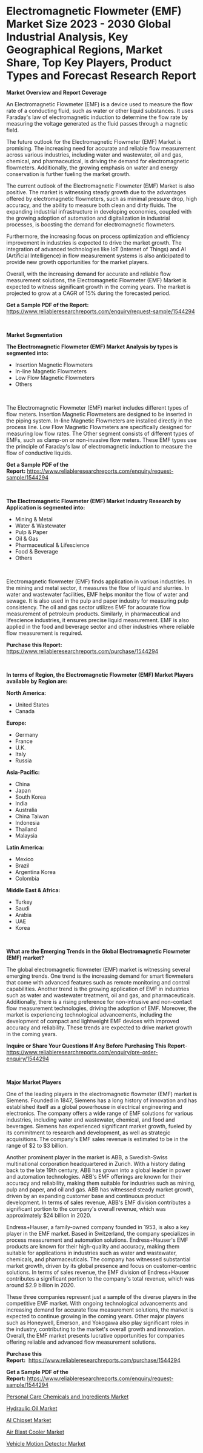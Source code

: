 <p><h1>Electromagnetic Flowmeter (EMF) Market Size 2023 - 2030 Global Industrial Analysis, Key Geographical Regions, Market Share, Top Key Players, Product Types and Forecast Research Report</h1></p><p><strong>Market Overview and Report Coverage</strong></p>
<p><p>An Electromagnetic Flowmeter (EMF) is a device used to measure the flow rate of a conducting fluid, such as water or other liquid substances. It uses Faraday's law of electromagnetic induction to determine the flow rate by measuring the voltage generated as the fluid passes through a magnetic field.</p><p>The future outlook for the Electromagnetic Flowmeter (EMF) Market is promising. The increasing need for accurate and reliable flow measurement across various industries, including water and wastewater, oil and gas, chemical, and pharmaceutical, is driving the demand for electromagnetic flowmeters. Additionally, the growing emphasis on water and energy conservation is further fueling the market growth.</p><p>The current outlook of the Electromagnetic Flowmeter (EMF) Market is also positive. The market is witnessing steady growth due to the advantages offered by electromagnetic flowmeters, such as minimal pressure drop, high accuracy, and the ability to measure both clean and dirty fluids. The expanding industrial infrastructure in developing economies, coupled with the growing adoption of automation and digitalization in industrial processes, is boosting the demand for electromagnetic flowmeters.</p><p>Furthermore, the increasing focus on process optimization and efficiency improvement in industries is expected to drive the market growth. The integration of advanced technologies like IoT (Internet of Things) and AI (Artificial Intelligence) in flow measurement systems is also anticipated to provide new growth opportunities for the market players.</p><p>Overall, with the increasing demand for accurate and reliable flow measurement solutions, the Electromagnetic Flowmeter (EMF) Market is expected to witness significant growth in the coming years. The market is projected to grow at a CAGR of 15% during the forecasted period.</p></p>
<p><strong>Get a Sample PDF of the Report:</strong> <a href="https://www.reliableresearchreports.com/enquiry/request-sample/1544294">https://www.reliableresearchreports.com/enquiry/request-sample/1544294</a></p>
<p>&nbsp;</p>
<p><strong>Market Segmentation</strong></p>
<p><strong>The Electromagnetic Flowmeter (EMF) Market Analysis by types is segmented into:</strong></p>
<p><ul><li>Insertion Magnetic Flowmeters</li><li>In-line Magnetic Flowmeters</li><li>Low Flow Magnetic Flowmeters</li><li>Others</li></ul></p>
<p>&nbsp;</p>
<p><p>The Electromagnetic Flowmeter (EMF) market includes different types of flow meters. Insertion Magnetic Flowmeters are designed to be inserted in the piping system. In-line Magnetic Flowmeters are installed directly in the process line. Low Flow Magnetic Flowmeters are specifically designed for measuring low flow rates. The Other segment consists of different types of EMFs, such as clamp-on or non-invasive flow meters. These EMF types use the principle of Faraday's law of electromagnetic induction to measure the flow of conductive liquids.</p></p>
<p><strong>Get a Sample PDF of the Report:</strong>&nbsp;<a href="https://www.reliableresearchreports.com/enquiry/request-sample/1544294">https://www.reliableresearchreports.com/enquiry/request-sample/1544294</a></p>
<p>&nbsp;</p>
<p><strong>The Electromagnetic Flowmeter (EMF) Market Industry Research by Application is segmented into:</strong></p>
<p><ul><li>Mining & Metal</li><li>Water & Wastewater</li><li>Pulp & Paper</li><li>Oil & Gas</li><li>Pharmaceutical & Lifescience</li><li>Food & Beverage</li><li>Others</li></ul></p>
<p>&nbsp;</p>
<p><p>Electromagnetic flowmeter (EMF) finds application in various industries. In the mining and metal sector, it measures the flow of liquid and slurries. In water and wastewater facilities, EMF helps monitor the flow of water and sewage. It is also used in the pulp and paper industry for measuring pulp consistency. The oil and gas sector utilizes EMF for accurate flow measurement of petroleum products. Similarly, in pharmaceutical and lifescience industries, it ensures precise liquid measurement. EMF is also applied in the food and beverage sector and other industries where reliable flow measurement is required.</p></p>
<p><strong>Purchase this Report:</strong>&nbsp; <a href="https://www.reliableresearchreports.com/purchase/1544294">https://www.reliableresearchreports.com/purchase/1544294</a></p>
<p>&nbsp;</p>
<p><strong>In terms of Region, the Electromagnetic Flowmeter (EMF) Market Players available by Region are:</strong></p>
<p>
    <p> <strong> North America: </strong>
        <ul>
            <li>United States</li>
            <li>Canada</li>
        </ul>
        </p> 
    <p> <strong> Europe: </strong>
        <ul>
            <li>Germany</li>
            <li>France</li>
            <li>U.K.</li>
            <li>Italy</li>
            <li>Russia</li>
        </ul>
        </p> 
    <p> <strong> Asia-Pacific: </strong>
        <ul>
            <li>China</li>
            <li>Japan</li>
            <li>South Korea</li>
            <li>India</li>
            <li>Australia</li>
            <li>China Taiwan</li>
            <li>Indonesia</li>
            <li>Thailand</li>
            <li>Malaysia</li>
        </ul>
        </p> 
    <p> <strong> Latin America: </strong>
        <ul>
            <li>Mexico</li>
            <li>Brazil</li>
            <li>Argentina Korea</li>
            <li>Colombia</li>
        </ul>
        </p> 
    <p> <strong> Middle East & Africa: </strong>
        <ul>
            <li>Turkey</li>
            <li>Saudi</li>
            <li>Arabia</li>
            <li>UAE</li>
            <li>Korea</li>
        </ul>
    </p>
    </p>
<p>&nbsp;</p>
<p><strong>What are the Emerging Trends in the Global Electromagnetic Flowmeter (EMF) market?</strong></p>
<p><p>The global electromagnetic flowmeter (EMF) market is witnessing several emerging trends. One trend is the increasing demand for smart flowmeters that come with advanced features such as remote monitoring and control capabilities. Another trend is the growing application of EMF in industries such as water and wastewater treatment, oil and gas, and pharmaceuticals. Additionally, there is a rising preference for non-intrusive and non-contact flow measurement technologies, driving the adoption of EMF. Moreover, the market is experiencing technological advancements, including the development of compact and lightweight EMF devices with improved accuracy and reliability. These trends are expected to drive market growth in the coming years.</p></p>
<p><strong>Inquire or Share Your Questions If Any Before Purchasing This Report</strong>- <a href="https://www.reliableresearchreports.com/enquiry/pre-order-enquiry/1544294">https://www.reliableresearchreports.com/enquiry/pre-order-enquiry/1544294</a></p>
<p>&nbsp;</p>
<p><strong>Major Market Players</strong></p>
<p><p>One of the leading players in the electromagnetic flowmeter (EMF) market is Siemens. Founded in 1847, Siemens has a long history of innovation and has established itself as a global powerhouse in electrical engineering and electronics. The company offers a wide range of EMF solutions for various industries, including water and wastewater, chemical, and food and beverages. Siemens has experienced significant market growth, fueled by its commitment to research and development, as well as strategic acquisitions. The company's EMF sales revenue is estimated to be in the range of $2 to $3 billion.</p><p>Another prominent player in the market is ABB, a Swedish-Swiss multinational corporation headquartered in Zurich. With a history dating back to the late 19th century, ABB has grown into a global leader in power and automation technologies. ABB's EMF offerings are known for their accuracy and reliability, making them suitable for industries such as mining, pulp and paper, and oil and gas. ABB has witnessed steady market growth, driven by an expanding customer base and continuous product development. In terms of sales revenue, ABB's EMF division contributes a significant portion to the company's overall revenue, which was approximately $24 billion in 2020.</p><p>Endress+Hauser, a family-owned company founded in 1953, is also a key player in the EMF market. Based in Switzerland, the company specializes in process measurement and automation solutions. Endress+Hauser's EMF products are known for their high-quality and accuracy, making them suitable for applications in industries such as water and wastewater, chemicals, and pharmaceuticals. The company has witnessed substantial market growth, driven by its global presence and focus on customer-centric solutions. In terms of sales revenue, the EMF division of Endress+Hauser contributes a significant portion to the company's total revenue, which was around $2.9 billion in 2020.</p><p>These three companies represent just a sample of the diverse players in the competitive EMF market. With ongoing technological advancements and increasing demand for accurate flow measurement solutions, the market is expected to continue growing in the coming years. Other major players such as Honeywell, Emerson, and Yokogawa also play significant roles in the industry, contributing to the market's overall growth and innovation. Overall, the EMF market presents lucrative opportunities for companies offering reliable and advanced flow measurement solutions.</p></p>
<p><strong>Purchase this Report:</strong>&nbsp;&nbsp;<a href="https://www.reliableresearchreports.com/purchase/1544294">https://www.reliableresearchreports.com/purchase/1544294</a></p>
<p></p>
<p><strong>Get a Sample PDF of the Report:</strong>&nbsp;<a href="https://www.reliableresearchreports.com/enquiry/request-sample/1544294">https://www.reliableresearchreports.com/enquiry/request-sample/1544294</a></p>
<p><p><a href="https://github.com/ChiragRP21/Market-Research-Report-List-1/blob/main/personal-care-chemicals-and-ingredients-market.md">Personal Care Chemicals and Ingredients Market</a></p><p><a href="https://medium.com/@adibooy632501/hydraulic-oil-market-size-growth-forecast-2023-2030-ab59affc3484">Hydraulic Oil Market</a></p><p><a href="https://medium.com/@sink.pay.sand/ai-chipset-market-size-growth-forecast-2023-2030-1d969c003693">AI Chipset Market</a></p><p><a href="https://www.linkedin.com/pulse/air-blast-cooler-market-insights-players-forecast-till-2030-gkm9e/">Air Blast Cooler Market</a></p><p><a href="https://www.linkedin.com/pulse/vehicle-motion-detector-market-share-amp-new-trends-analysis-srjse/">Vehicle Motion Detector Market</a></p></p>